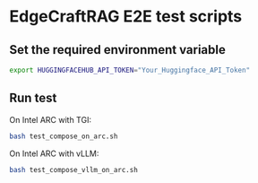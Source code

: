 # EdgeCraftRAG E2E test scripts

## Set the required environment variable

```bash
export HUGGINGFACEHUB_API_TOKEN="Your_Huggingface_API_Token"
```

## Run test

On Intel ARC with TGI:

```bash
bash test_compose_on_arc.sh
```

On Intel ARC with vLLM:

```bash
bash test_compose_vllm_on_arc.sh
```
